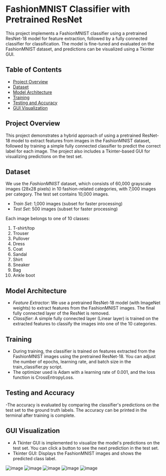 # FashionMNIST Classifier with Pretrained ResNet

This project implements a FashionMNIST classifier using a pretrained ResNet-18 model for feature extraction, followed by a fully connected classifier for classification. The model is fine-tuned and evaluated on the FashionMNIST dataset, and predictions can be visualized using a Tkinter GUI.

## Table of Contents
- [Project Overview](#project-overview)
- [Dataset](#dataset)
- [Model Architecture](#model-architecture)
- [Training](#training)
- [Testing and Accuracy](#testing-and-accuracy)
- [GUI Visualization](#gui-visualization)

## Project Overview

This project demonstrates a hybrid approach of using a pretrained ResNet-18 model to extract features from images in the FashionMNIST dataset, followed by training a simple fully connected classifier to predict the correct label for each image. The project also includes a Tkinter-based GUI for visualizing predictions on the test set.

## Dataset

We use the *FashionMNIST* dataset, which consists of 60,000 grayscale images (28x28 pixels) in 10 fashion-related categories, with 7,000 images per category. The test set contains 10,000 images.

- *Train Set*: 1,000 images (subset for faster processing)
- *Test Set*: 500 images (subset for faster processing)

Each image belongs to one of 10 classes:
1. T-shirt/top
2. Trouser
3. Pullover
4. Dress
5. Coat
6. Sandal
7. Shirt
8. Sneaker
9. Bag
10. Ankle boot

## Model Architecture

- *Feature Extractor*: We use a pretrained ResNet-18 model (with ImageNet weights) to extract features from the FashionMNIST images. The final fully connected layer of the ResNet is removed.
- *Classifier*: A simple fully connected layer (Linear layer) is trained on the extracted features to classify the images into one of the 10 categories.

## Training

- During training, the classifier is trained on features extracted from the FashionMNIST images using the pretrained ResNet-18. You can adjust the number of epochs, learning rate, and batch size in the train_classifier.py script.
- The optimizer used is Adam with a learning rate of 0.001, and the loss function is CrossEntropyLoss.

## Testing and Accuracy

-The accuracy is evaluated by comparing the classifier's predictions on the test set to the ground truth labels. The accuracy can be printed in the terminal after training is complete.

## GUI Visualization

- A Tkinter GUI is implemented to visualize the model's predictions on the test set. You can click a button to see the next prediction in the test set.
- Tkinter GUI: Displays the FashionMNIST images and shows the predicted class label.

![image](https://github.com/user-attachments/assets/a2d34a44-1548-4426-9058-ec90616aa988)
![image](https://github.com/user-attachments/assets/8a0390e3-6817-4f67-8fa1-d1d3a2e0f863)
![image](https://github.com/user-attachments/assets/a6b8b4e5-49ca-44f3-a9df-3a7f8d61ae15)
![image](https://github.com/user-attachments/assets/c124ec69-6132-4b75-b51d-3a8dd84dd500)
![image](https://github.com/user-attachments/assets/578b3cd6-7716-4803-8de0-61f3b515f10f)









